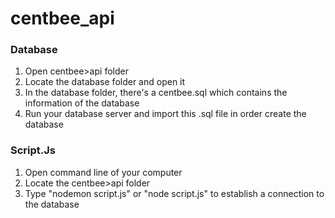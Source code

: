 # centbee_api

### Database
1. Open centbee>api folder
2. Locate the database folder and open it
3. In the database folder, there's a centbee.sql which contains the information of the database
4. Run your database server and import this .sql file in order create the database

### Script.Js
1. Open command line of your computer
2. Locate the centbee>api folder
3. Type "nodemon script.js" or "node script.js" to establish a connection to the database
